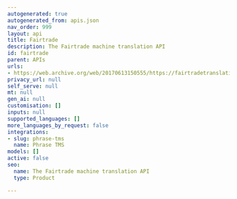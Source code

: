 ```yaml
---
autogenerated: true
autogenerated_from: apis.json
nav_order: 999
layout: api
title: Fairtrade
description: The Fairtrade machine translation API
id: fairtrade
parent: APIs
urls:
- https://web.archive.org/web/20170613150555/https://fairtradetranslation.com/
privacy_url: null
self_serve: null
mt: null
gen_ai: null
customisation: []
inputs: null
supported_languages: []
more_languages_by_request: false
integrations:
- slug: phrase-tms
  name: Phrase TMS
models: []
active: false
seo:
  name: The Fairtrade machine translation API
  type: Product

---
```


